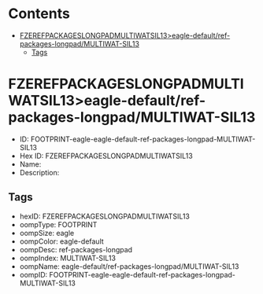



Contents
========

* [FZEREFPACKAGESLONGPADMULTIWATSIL13>eagle-default/ref-packages-longpad/MULTIWAT-SIL13](#fzerefpackageslongpadmultiwatsil13eagle-defaultref-packages-longpadmultiwat-sil13)
	* [Tags](#tags)

# FZEREFPACKAGESLONGPADMULTIWATSIL13>eagle-default/ref-packages-longpad/MULTIWAT-SIL13

- ID: FOOTPRINT-eagle-eagle-default-ref-packages-longpad-MULTIWAT-SIL13
- Hex ID: FZEREFPACKAGESLONGPADMULTIWATSIL13
- Name: 
- Description: 

## Tags

- hexID: FZEREFPACKAGESLONGPADMULTIWATSIL13
- oompType: FOOTPRINT
- oompSize: eagle
- oompColor: eagle-default
- oompDesc: ref-packages-longpad
- oompIndex: MULTIWAT-SIL13
- oompName: eagle-default/ref-packages-longpad/MULTIWAT-SIL13
- oompID: FOOTPRINT-eagle-eagle-default-ref-packages-longpad-MULTIWAT-SIL13
